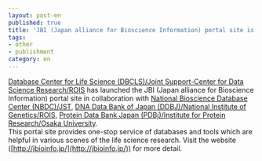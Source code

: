 ```yaml
---
layout: post-en
published: true
title: 'JBI (Japan alliance for Bioscience Information) portal site is now open.'
tags:
- other
- publishment
category: en
---
```

[Database Center for Life Science (DBCLS)/Joint Support-Center for Data Science Research/ROIS](http://dbcls.rois.ac.jp/en/) has launched the JBI (Japan alliance for Bioscience Information) portal site in collaboration with [National Bioscience Database Center (NBDC)/JST](https://biosciencedbc.jp/en/), [DNA Data Bank of Japan (DDBJ)/National Institute of Genetics/ROIS](http://www.ddbj.nig.ac.jp/index-e.html), [Protein Data Bank Japan (PDBj)/Institute for Protein Research/Osaka University](https://pdbj.org/).  
This portal site provides one-stop service of databases and tools which are helpful in various scenes of the life science research.
Visit the website ([http://jbioinfo.jp/](http://jbioinfo.jp/)) for more detail.
